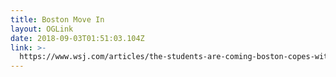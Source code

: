```yaml
---
title: Boston Move In
layout: OGLink
date: 2018-09-03T01:51:03.104Z
link: >-
  https://www.wsj.com/articles/the-students-are-coming-boston-copes-with-back-to-school-invasion-1535729506
---
```


